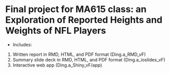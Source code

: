 # Final project for MA615 class: an Exploration of Reported Heights and Weights of NFL Players
- Includes: 
1) Written report in RMD, HTML, and PDF format (Ding.a_RMD_vF)
2) Summary slide deck in RMD, HTML, and PDF format (Ding.a_ioslides_vF)
3) Interactive web app (Ding.a_Shiny_vF/app)
